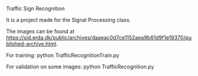 Traffic Sign Recognition

It is a project made for the Signal Processing class.

The images can be found at https://sid.erda.dk/public/archives/daaeac0d7ce1152aea9b61d9f1e19370/published-archive.html.

For training: python TrafficRecognitionTrain.py

For validation on some images: python TrafficRecognition.py

